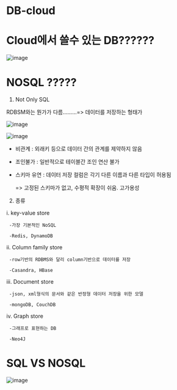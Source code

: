 # DB-cloud

# Cloud에서 쓸수 있는 DB??????
![image](https://user-images.githubusercontent.com/75401920/112100536-a0b7b680-8be8-11eb-8f13-ebaa392dd984.png)


# NOSQL ?????
 
1. Not Only SQL
 
 RDBSM와는 뭔가가 다름.........=> 데이터를 저장하는 형태가
 
 ![image](https://user-images.githubusercontent.com/75401920/112103302-e7a7ab00-8bec-11eb-9941-4d89b41142d5.png)

 ![image](https://user-images.githubusercontent.com/75401920/112103382-00b05c00-8bed-11eb-98c8-ae525aac6eed.png)
 
  - 비관계 : 외래키 등으로 데이터 간의 관계를 제약하지 않음
  - 조인불가 : 일반적으로 테이블간 조인 연산 불가
  - 스키마 유연 : 데이터 저장 컬럼은 각기 다른 이름과 다른 타입이 허용됨

    => 고정된 스키마가 없고, 수평적 확장이 쉬움. 고가용성
 
2. 종류

 i. key-value store
  
     -가장 기본적인 NoSQL
     
     -Redis, DynamoDB

 ii. Column family store

     -row기반의 RDBMS와 달리 column기반으로 데이터를 저장
     
     -Casandra, HBase
     
 iii. Document store

     -json, xml형식의 문서와 같은 반정형 데이터 저장을 위한 모델
     
     -mongoDB, CouchDB
  
 iv. Graph store
  
     -그래프로 표현하는 DB
     
     -Neo4J
 

# SQL VS NOSQL
![image](https://user-images.githubusercontent.com/75401920/112100183-12dbcb80-8be8-11eb-93bc-da1cb1be408a.png)
